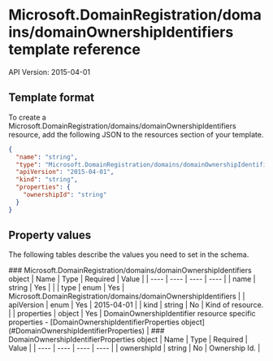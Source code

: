 # Microsoft.DomainRegistration/domains/domainOwnershipIdentifiers template reference
API Version: 2015-04-01
## Template format

To create a Microsoft.DomainRegistration/domains/domainOwnershipIdentifiers resource, add the following JSON to the resources section of your template.

```json
{
  "name": "string",
  "type": "Microsoft.DomainRegistration/domains/domainOwnershipIdentifiers",
  "apiVersion": "2015-04-01",
  "kind": "string",
  "properties": {
    "ownershipId": "string"
  }
}
```
## Property values

The following tables describe the values you need to set in the schema.

<a id="Microsoft.DomainRegistration/domains/domainOwnershipIdentifiers" />
### Microsoft.DomainRegistration/domains/domainOwnershipIdentifiers object
|  Name | Type | Required | Value |
|  ---- | ---- | ---- | ---- |
|  name | string | Yes |  |
|  type | enum | Yes | Microsoft.DomainRegistration/domains/domainOwnershipIdentifiers |
|  apiVersion | enum | Yes | 2015-04-01 |
|  kind | string | No | Kind of resource. |
|  properties | object | Yes | DomainOwnershipIdentifier resource specific properties - [DomainOwnershipIdentifierProperties object](#DomainOwnershipIdentifierProperties) |


<a id="DomainOwnershipIdentifierProperties" />
### DomainOwnershipIdentifierProperties object
|  Name | Type | Required | Value |
|  ---- | ---- | ---- | ---- |
|  ownershipId | string | No | Ownership Id. |


